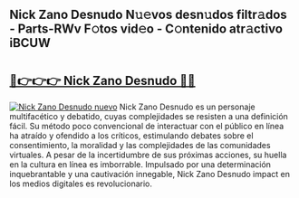 ## Nick Zano Desnudo N𝚞𝚎vos desn𝚞dos filtr𝚊dos - Parts-RWv F𝚘tos vid𝚎o - C𝚘ntenido atr𝚊ctivo iBCUW

# <h2><a href="http://mb4et4h.tromn.icu/?c=Nick+Zano+Desnudo">🔗👉👉👉 Nick Zano Desnudo 🔗🔗</a></h2>

[![Nick Zano Desnudo nuevo](https://i.imgur.com/pEAQMta.gif)](http://mb4et4h.tromn.icu/?c=Nick+Zano+Desnudo)
Nick Zano Desnudo es un personaje multifacético y debatido, cuyas complejidades se resisten a una definición fácil.  Su método poco convencional de interactuar con el público en línea ha atraído y ofendido a los críticos, estimulando debates sobre el consentimiento, la moralidad y las complejidades de las comunidades virtuales. A pesar de la incertidumbre de sus próximas acciones, su huella en la cultura en línea es imborrable. Impulsado por una determinación inquebrantable y una cautivación innegable, Nick Zano Desnudo impact en los medios digitales es revolucionario.
